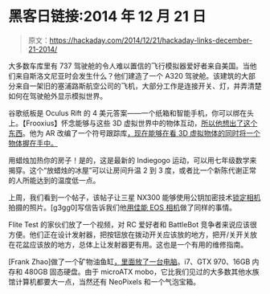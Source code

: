# 黑客日链接:2014 年 12 月 21 日

> 原文：<https://hackaday.com/2014/12/21/hackaday-links-december-21-2014/>

大多数车库里有 737 驾驶舱的令人难以置信的飞行模拟器爱好者来自美国。当他们来自斯洛文尼亚时会发生什么？他们建造了一个 A320 驾驶舱。该建筑的大部分来自一架旧的塞浦路斯航空公司的飞机，大部分工作是连接开关、灯，并弄清楚如何在驾驶舱外显示模拟世界。

谷歌纸板是 Oculus Rift 的 4 美元答案——一个纸箱和智能手机，你可以绑在头上。【Frooxius】怀念能够与这些 3D 虚拟世界中的物体互动，[所以他想出了这个东西](https://www.youtube.com/watch?v=tzMnUgOzPys)。他为 AR 改编了一个符号跟踪库[，现在能够在看 3D 虚拟物体的同时将一个物体握在手中。](https://www.qualcomm.com/products/vuforia)

用蜡烛加热你的房子！是的，这是最新的 Indiegogo 运动，可以用七年级数学来揭穿。这个“放蜡烛的冰屋”可以让房间升温 2 到 3 度，或者比一个新陈代谢正常的人所能达到的温度低一点。

上周，我们看到一个帖子，该帖子让三星 NX300 能够使用公钥加密技术[锁定相机](http://hackaday.com/2014/12/18/crypto-photography-and-custom-firmware/)拍摄的照片。[g3gg0]写信告诉我们他[用佳能 EOS 相机](http://magiclantern.fm/forum/index.php?topic=10279)做了同样的事情。

Flite Test 的家伙们放了一个视频，对 RC 爱好者和 BattleBot 竞争者来说应该很方便。他们正在设计发射器，把按钮放在拨动开关应该放的地方，把开/关开关放在花盆应该放的地方，总体上让发射器更有用。这也是一个有用的维修指南。

[Frank Zhao]做了一个矿物油鱼缸[，里面放了一台电脑](http://eleccelerator.com/aquarium-computer/)。i7、GTX 970、16GB 内存和 480GB 固态硬盘。由于 microATX mobo，它比我们见过的大多数其他水族馆计算机都要大一点，当然还有 NeoPixels 和一个气泡宝箱。